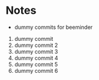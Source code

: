 # Notes

- dummy commits for beeminder
1. dummy commit
2. dummy commit 2
3. dummy commit 3
4. dummy commit 4
5. dummy commit 5
6. dummy commit 6
